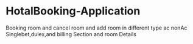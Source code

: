 # HotalBooking-Application
 Booking room and cancel room and add room in different type ac nonAc  Singlebet,dulex,and billing Section and room Details 
